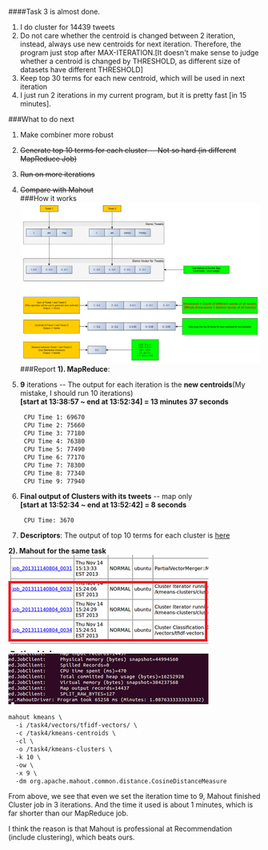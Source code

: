 ####Task 3 is almost done.

1. I do cluster for 14439 tweets    
2. Do not care whether the centroid is changed between 2 iteration, instead, always use new centroids for next iteration. Therefore, the program just stop after MAX-ITERATION.[It doesn't make sense to judge whether a centroid is changed by THRESHOLD, as different size of datasets have different THRESHOLD]    
3. Keep top 30 terms for each new centroid, which will be used in next iteration       
4. I just run 2 iterations in my current program, but it is pretty fast [in 15 minutes].     

###What to do next
1. Make combiner more robust     
2. <del>Generate top 10 terms for each cluster -- Not so hard (in different MapReduce Job)</del>  
3. <del>Run on more iterations</del>    
4. <del>Compare with Mahout </del>  
###How it works    
![task 3](images/tweets.png)   
###Report
**1). MapReduce**:    

1. **9** iterations -- The output for each iteration is the **new centroids**(My mistake, I should run 10 iterations)   
 **[start at 13:38:57 ~ end at 13:52:34] = 13 minutes 37 seconds**     

		CPU Time 1: 69670         
		CPU Time 2: 75660     
		CPU Time 3: 77180     
		CPU Time 4: 76380     
		CPU Time 5: 77490     
		CPU Time 6: 77170     
		CPU Time 7: 78300     
		CPU Time 8: 77340     
		CPU Time 9: 77940        
		
2. **Final output of Clusters with its tweets** -- map only    
 **[start at 13:52:34 ~ end at 13:52:42] = 8 seconds**       
 
		CPU Time: 3670    

3. **Descriptors**: The output of top 10 terms for each cluster is [here](https://github.com/zhouhao/CS525-Big-Data-Course-Project/blob/master/Project2/task3-Comparison/output/topTerm-10-MapReduce.txt)
    
**2). Mahout for the same task**    
![mahout_iterations](images/mahout_iterations.png)        
![mahout_iterations](images/mahout-cmd.png)   

	mahout kmeans \
	  -i /task4/vectors/tfidf-vectors/ \
	  -c /task4/kmeans-centroids \
	  -cl \
	  -o /task4/kmeans-clusters \
	  -k 10 \
	  -ow \
	  -x 9 \
	  -dm org.apache.mahout.common.distance.CosineDistanceMeasure

From above, we see that even we set the iteration time to 9, Mahout finished Cluster job in 3 iterations. And the time it used is about 1 minutes, which is far shorter than our MapReduce job.    
   
I think the reason is that Mahout is professional at Recommendation (include clustering), which beats ours.    

 


